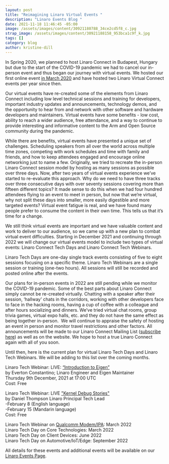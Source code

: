 ```yaml
---
layout: post
title: "Reimagining Linaro Virtual Events "
description: "Linaro Events Blog "
date: 2021-11-18 11:46:45 -05:00
image: /assets/images/content/30921180788_34ce2cd5f8_c.jpg
strap_image: /assets/images/content/30921188158_953bca1c9f_k.jpg
tags: []
category: blog
author: kristine-dill
---
```

In Spring 2020, we planned to host Linaro Connect in Budapest, Hungary but due to the start of the COVID-19 pandemic we had to cancel our in-person event and thus began our journey with virtual events. We hosted our first online event [in March 2020](https://resources.linaro.org/en/tags/2014c600-6140-43ee-aa5f-db7fa650bfd5) and have hosted two Linaro Virtual Connect events per year since then.  

Our virtual events have re-created some of the elements from Linaro Connect including low level technical sessions and training for developers, important industry updates and announcements, technology demos, and the opportunity to hear from and network with other software and hardware developers and maintainers. Virtual events have some benefits - low cost, ability to reach a wider audience, free attendance, and a way to continue to provide interesting and informative content to the Arm and Open Source community during the pandemic.  

While there are benefits, virtual events have presented a unique set of challenges. Scheduling speakers from all over the world across multiple time zones, competing with work schedules and time with family and friends, and how to keep attendees engaged and encourage online networking just to name a few. Originally, we tried to recreate the in-person Linaro Connect session model by hosting as many sessions as possible over three days. Now, after two years of virtual events experience we’ve started to re-evaluate this approach. Why do we need to have three tracks over three consecutive days with over seventy sessions covering more than fifteen different topics? It made sense to do this when we had four hundred attendees flying to an event to meet in person, but now that we’re virtual, why not split these days into smaller, more easily digestible and more targeted events? Virtual event fatigue is real, and we have found many people prefer to consume the content in their own time. This tells us that it’s time for a change. 

We still think virtual events are important and we have valuable content and work to deliver to our audience, so we came up with a new plan to combat virtual event difficulties. Starting in December 2021 and continuing through 2022 we will change our virtual events model to include two types of virtual events: Linaro Connect Tech Days and Linaro Connect Tech Webinars. 

Linaro Tech Days are one-day single track events consisting of five to eight sessions focusing on a specific theme. Linaro Tech Webinars are a single session or training (one-two hours). All sessions will still be recorded and posted online after the events. 

Our plans for in-person events in 2022 are still pending while we monitor the COVID-19 pandemic. Some of the best parts about Linaro Connect simply cannot be re-created virtually. Chatting with a speaker after their session, ‘hallway' chats in the corridors, working with other developers face to face in the hacking rooms, having a cup of coffee with a colleague and after hours socializing and dinners. We’ve tried virtual chat rooms, group trivia games, virtual expo halls, etc. and they do not have the same effect as being together in-person.  We will continue to appraise the safety of hosting an event in person and monitor travel restrictions and other factors. All announcements will be made to our Linaro Connect Mailing List ([subscribe here](https://linaro.us3.list-manage.com/subscribe?u=14baaae786342d0d405ee59c2&id=7cf0551a9b)) as well as on the website. We hope to host a true Linaro Connect again with all of you soon. 

Until then, here is the current plan for virtual Linaro Tech Days and Linaro Tech Webinars. We will be adding to this list over the coming months. 

Linaro Tech Webinar: LIVE: [“Introduction to Eigen”](https://www.linaro.org/events/introduction-to-eigen/) \
by Everton Constantino; Linaro Engineer and Eigen Maintainer\
Thursday 9th December, 2021 at 17:00 UTC\
Cost: Free

Linaro Tech Webinar: LIVE ["Kernel Debug Stories"](https://www.linaro.org/events/kernel-debug-stories-for-arm-linaro-connect-tech-webinar/)\
by Daniel Thompson Linaro Principal Tech Lead \
-February 8 (English language) \
-February 15 (Mandarin language) \
Cost: Free

Linaro Tech Webinar on [Qualcomm Modem/IPA](https://www.linaro.org/events/ipa-enabling-data-connectivity-on-the-snapdragon-compute-platform-linaro-connect-tech-webinar/): March 2022\
Linaro Tech Day on Core Technologies: March 2022 \
Linaro Tech Day on Client Devices: June 2022\
Linaro Tech Day on Automotive/IoT/Edge: September 2022

All details for these events and additional events will be available on our [Linaro Events Page](https://www.linaro.org/events).